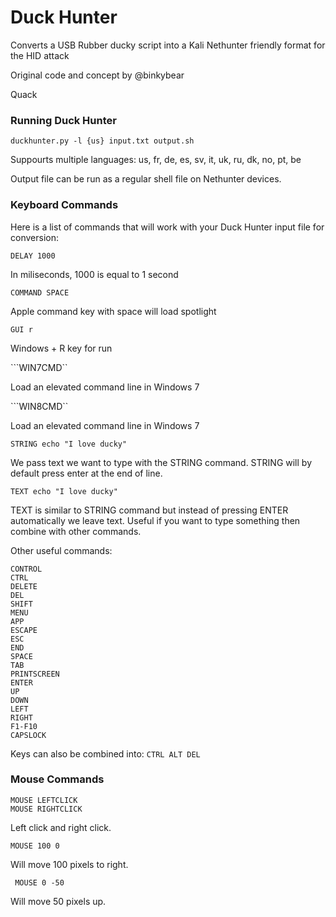 Duck Hunter 
==========

Converts a USB Rubber ducky script into a Kali Nethunter friendly format for the HID attack

Original code and concept by @binkybear

Quack

### Running Duck Hunter

```duckhunter.py -l {us} input.txt output.sh```

Suppourts multiple languages: us, fr, de, es, sv, it, uk, ru, dk, no, pt, be

Output file can be run as a regular shell file on Nethunter devices.

### Keyboard Commands

Here is a list of commands that will work with your Duck Hunter input file for conversion:

```DELAY 1000```

In miliseconds, 1000 is equal to 1 second

```COMMAND SPACE```

Apple command key with space will load spotlight

```GUI r```

Windows + R key for run

```WIN7CMD``

Load an elevated command line in Windows 7

```WIN8CMD``

Load an elevated command line in Windows 7

```
STRING echo "I love ducky"
```

We pass text we want to type with the STRING command. STRING will by default press enter at the end of line.

```
TEXT echo "I love ducky"
```

TEXT is similar to STRING command but instead of pressing ENTER automatically we leave text.  Useful if you want to type something then combine with other commands.

Other useful commands:

```ALT
CONTROL
CTRL
DELETE
DEL
SHIFT
MENU
APP
ESCAPE
ESC
END
SPACE
TAB
PRINTSCREEN
ENTER
UP
DOWN
LEFT
RIGHT
F1-F10
CAPSLOCK
```

Keys can also be combined into: ```CTRL ALT DEL```

### Mouse Commands

```
MOUSE LEFTCLICK
MOUSE RIGHTCLICK
```

Left click and right click.

```MOUSE 100 0``` 

Will move 100 pixels to right.

``` MOUSE 0 -50``` 

Will move 50 pixels up.
